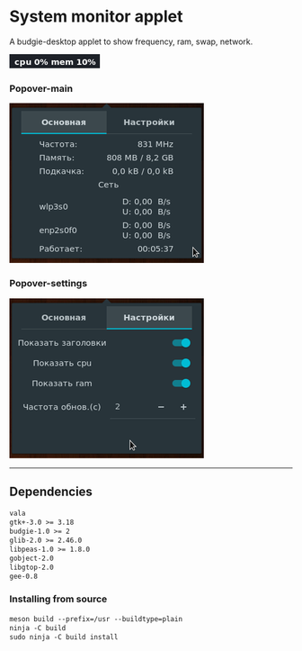 # System monitor applet
A budgie-desktop applet to show frequency, ram, swap, network.

![Screenshot](data/screenshot1.png)  

### Popover-main
![Screenshot](data/screenshot2.png)  

### Popover-settings
![Screenshot](data/screenshot3.png)

---


## Dependencies
```
vala
gtk+-3.0 >= 3.18
budgie-1.0 >= 2
glib-2.0 >= 2.46.0
libpeas-1.0 >= 1.8.0
gobject-2.0
libgtop-2.0
gee-0.8
```

### Installing from source
```
meson build --prefix=/usr --buildtype=plain
ninja -C build
sudo ninja -C build install
```
